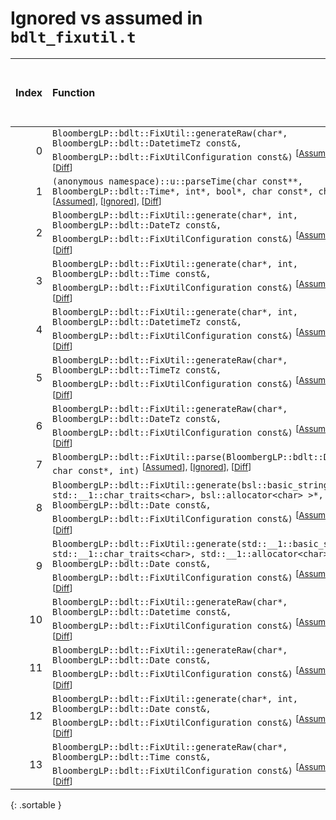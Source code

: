 # Ignored vs assumed in `bdlt_fixutil.t`

<script src="../sorttable.js"></script>

|   Index | Function                                                                                                                                                                                                                                                                                    |   Difference in number of lines |   Function size difference in bytes | Number of lines in assumed build   | Number of bytes in assumed build   | Number of lines in ignored build   | Number of bytes in ignored build   |
|--------:|:--------------------------------------------------------------------------------------------------------------------------------------------------------------------------------------------------------------------------------------------------------------------------------------------|--------------------------------:|------------------------------------:|:-----------------------------------|:-----------------------------------|:-----------------------------------|:-----------------------------------|
|       0 | `BloombergLP::bdlt::FixUtil::generateRaw(char*, BloombergLP::bdlt::DatetimeTz const&, BloombergLP::bdlt::FixUtilConfiguration const&)` <sup>\[[Assumed](0-assume)\], \[[Ignored](0-none)\], \[[Diff](0.diff.html)\]                                                                         |                              19 |                                  64 | 416                                | 4,436,272                          | 352                                | 4,436,592                          |
|       1 | `(anonymous namespace)::u::parseTime(char const**, BloombergLP::bdlt::Time*, int*, bool*, char const*, char const*)` <sup>\[[Assumed](1-assume)\], \[[Ignored](1-none)\], \[[Diff](1.diff.html)\]                                                                                           |                              17 |                                  80 | 976                                | 4,439,216                          | 896                                | 4,439,664                          |
|       2 | `BloombergLP::bdlt::FixUtil::generate(char*, int, BloombergLP::bdlt::DateTz const&, BloombergLP::bdlt::FixUtilConfiguration const&)` <sup>\[[Assumed](2-assume)\], \[[Ignored](2-none)\], \[[Diff](2.diff.html)\]                                                                           |                               1 |                                   0 | 128                                | 4,434,528                          | 128                                | 4,434,768                          |
|       3 | `BloombergLP::bdlt::FixUtil::generate(char*, int, BloombergLP::bdlt::Time const&, BloombergLP::bdlt::FixUtilConfiguration const&)` <sup>\[[Assumed](3-assume)\], \[[Ignored](3-none)\], \[[Diff](3.diff.html)\]                                                                             |                               1 |                                   0 | 112                                | 4,430,736                          | 112                                | 4,430,640                          |
|       4 | `BloombergLP::bdlt::FixUtil::generate(char*, int, BloombergLP::bdlt::DatetimeTz const&, BloombergLP::bdlt::FixUtilConfiguration const&)` <sup>\[[Assumed](4-assume)\], \[[Ignored](4-none)\], \[[Diff](4.diff.html)\]                                                                       |                              -2 |                                 -16 | 128                                | 4,436,144                          | 144                                | 4,436,448                          |
|       5 | `BloombergLP::bdlt::FixUtil::generateRaw(char*, BloombergLP::bdlt::TimeTz const&, BloombergLP::bdlt::FixUtilConfiguration const&)` <sup>\[[Assumed](5-assume)\], \[[Ignored](5-none)\], \[[Diff](5.diff.html)\]                                                                             |                              -8 |                                 -16 | 832                                | 4,435,312                          | 848                                | 4,435,600                          |
|       6 | `BloombergLP::bdlt::FixUtil::generateRaw(char*, BloombergLP::bdlt::DateTz const&, BloombergLP::bdlt::FixUtilConfiguration const&)` <sup>\[[Assumed](6-assume)\], \[[Ignored](6-none)\], \[[Diff](6.diff.html)\]                                                                             |                              -9 |                                 -48 | 512                                | 4,434,656                          | 560                                | 4,434,896                          |
|       7 | `BloombergLP::bdlt::FixUtil::parse(BloombergLP::bdlt::Datetime*, char const*, int)` <sup>\[[Assumed](7-assume)\], \[[Ignored](7-none)\], \[[Diff](7.diff.html)\]                                                                                                                            |                             -11 |                                 -16 | 800                                | 4,440,192                          | 816                                | 4,440,560                          |
|       8 | `BloombergLP::bdlt::FixUtil::generate(bsl::basic_string<char, std::__1::char_traits<char>, bsl::allocator<char> >*, BloombergLP::bdlt::Date const&, BloombergLP::bdlt::FixUtilConfiguration const&)` <sup>\[[Assumed](8-assume)\], \[[Ignored](8-none)\], \[[Diff](8.diff.html)\]           |                             -25 |                                 -96 | 320                                | 4,436,688                          | 416                                | 4,436,944                          |
|       9 | `BloombergLP::bdlt::FixUtil::generate(std::__1::basic_string<char, std::__1::char_traits<char>, std::__1::allocator<char> >*, BloombergLP::bdlt::Date const&, BloombergLP::bdlt::FixUtilConfiguration const&)` <sup>\[[Assumed](9-assume)\], \[[Ignored](9-none)\], \[[Diff](9.diff.html)\] |                             -25 |                                 -96 | 320                                | 4,437,568                          | 416                                | 4,437,920                          |
|      10 | `BloombergLP::bdlt::FixUtil::generateRaw(char*, BloombergLP::bdlt::Datetime const&, BloombergLP::bdlt::FixUtilConfiguration const&)` <sup>\[[Assumed](10-assume)\], \[[Ignored](10-none)\], \[[Diff](10.diff.html)\]                                                                        |                             -28 |                                -112 | 2,176                              | 4,432,352                          | 2,288                              | 4,432,480                          |
|      11 | `BloombergLP::bdlt::FixUtil::generateRaw(char*, BloombergLP::bdlt::Date const&, BloombergLP::bdlt::FixUtilConfiguration const&)` <sup>\[[Assumed](11-assume)\], \[[Ignored](11-none)\], \[[Diff](11.diff.html)\]                                                                            |                             -29 |                                 -96 | 272                                | 4,430,464                          | 368                                | 4,430,272                          |
|      12 | `BloombergLP::bdlt::FixUtil::generate(char*, int, BloombergLP::bdlt::Date const&, BloombergLP::bdlt::FixUtilConfiguration const&)` <sup>\[[Assumed](12-assume)\], \[[Ignored](12-none)\], \[[Diff](12.diff.html)\]                                                                          |                             -56 |                                -208 | 560                                | 4,429,904                          | 768                                | 4,429,504                          |
|      13 | `BloombergLP::bdlt::FixUtil::generateRaw(char*, BloombergLP::bdlt::Time const&, BloombergLP::bdlt::FixUtilConfiguration const&)` <sup>\[[Assumed](13-assume)\], \[[Ignored](13-none)\], \[[Diff](13.diff.html)\]                                                                            |                             -72 |                                -224 | 1,392                              | 4,430,848                          | 1,616                              | 4,430,752                          |
{: .sortable }
